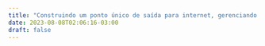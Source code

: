 ```yaml
---
title: "Construindo um ponto único de saída para internet, gerenciando múltiplas VPCs"
date: 2023-08-08T02:06:16-03:00
draft: false
---
```


